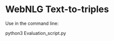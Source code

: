# WebNLG Text-to-triples

Use in the command line:

 python3 Evaluation_script.py <reference xml> <candidates xml>
